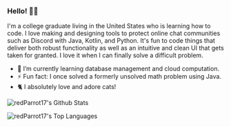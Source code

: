 ### Hello! 🙋‍♂️

I'm a college graduate living in the United States who is learning how to code. I love making and designing tools to protect online chat communities such as Discord with Java, Kotlin, and Python. It's fun to code things that deliver both robust functionality as well as an intuitive and clean UI that gets taken for granted. I love it when I can finally solve a difficult problem.

- 🌱 I’m currently learning database management and cloud computation.
- ⚡ Fun fact: I once solved a formerly unsolved math problem using Java.
- 🐈 I absolutely love and adore cats!

![redParrot17's Github Stats](https://github-readme-stats.vercel.app/api?username=redParrot17&count_private=true&show_icons=true&theme=radical)

![redParrot17's Top Languages](https://github-readme-stats.vercel.app/api/top-langs/?username=redParrot17&layout=compact&theme=radical)

<!--
Hello to all the GitHub enthusiasts out there who found their way into my markdown file :) 
-->
